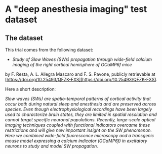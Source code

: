 # A "deep anesthesia imaging" test dataset

## The dataset

This trial comes from the following dataset:

- *Study of Slow Waves (SWs) propagation through wide-field calcium imaging of the right cortical hemisphere of GCaMP6f mice*

by F. Resta, A. L. Allegra Mascaro and F. S. Pavone, publicly retrievable at [https://doi.org/10.25493/QFZK-FXS](https://doi.org/10.25493/QFZK-FXS).

Here a short description:

*Slow waves (SWs) are spatio-temporal patterns of cortical activity that occur both during natural sleep and anesthesia and are preserved across species. Even though electrophysiological recordings have been largely used to characterize brain states, they are limited in spatial resolution and cannot target specific neuronal populations. Recently, large-scale optical imaging techniques coupled with functional indicators overcame these restrictions and will give new important insight on the SW phenomenon. Here we combined wide-field fluorescence microscopy and a transgenic mouse model expressing a calcium indicator (GCaMP6f) in excitatory neurons to study and model SW propagation.*
